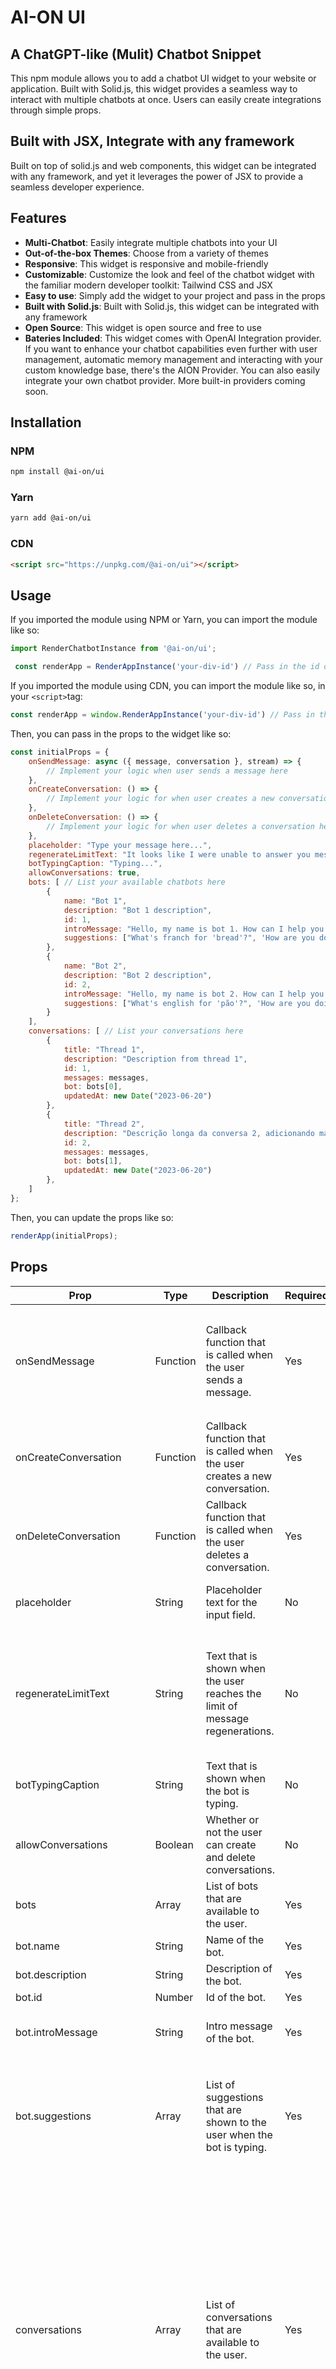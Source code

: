 # AI-ON UI 

## A ChatGPT-like (Mulit) Chatbot Snippet
This npm module allows you to add a chatbot UI widget to your website or application. Built with Solid.js, this widget provides a seamless way to interact with multiple chatbots at once. 
Users can easily create integrations through simple props.

## Built with JSX, Integrate with any framework

Built on top of solid.js and web components, this widget can be integrated with any framework, and yet it leverages the power of JSX to provide a seamless developer experience.

## Features

-   **Multi-Chatbot**: Easily integrate multiple chatbots into your UI
-   **Out-of-the-box Themes**: Choose from a variety of themes
-   **Responsive**: This widget is responsive and mobile-friendly
-   **Customizable**: Customize the look and feel of the chatbot widget with the familiar modern developer toolkit: Tailwind CSS and JSX
-   **Easy to use**: Simply add the widget to your project and pass in the props
-   **Built with Solid.js**: Built with Solid.js, this widget can be integrated with any framework
-   **Open Source**: This widget is open source and free to use
-   **Bateries Included**: This widget comes with OpenAI Integration provider. If you want to enhance your chatbot capabilities even further with user management, automatic memory management and interacting with your custom knowledge base, there's the AION Provider. You can also easily integrate your own chatbot provider. More built-in providers coming soon.

## Installation

### NPM
```bash
npm install @ai-on/ui
```

### Yarn
```bash
yarn add @ai-on/ui
```

### CDN
```html
<script src="https://unpkg.com/@ai-on/ui"></script>
```

## Usage

If you imported the module using NPM or Yarn, you can import the module like so:

```jsx
import RenderChatbotInstance from '@ai-on/ui';

 const renderApp = RenderAppInstance('your-div-id') // Pass in the id of the div you want to render the chatbot in
```

If you imported the module using CDN, you can import the module like so, in your `<script>`tag:

```jsx
const renderApp = window.RenderAppInstance('your-div-id') // Pass in the id of the div you want to render the chatbot in
```

Then, you can pass in the props to the widget like so:

```jsx
const initialProps = {
    onSendMessage: async ({ message, conversation }, stream) => {
        // Implement your logic when user sends a message here
    },
    onCreateConversation: () => { 
        // Implement your logic for when user creates a new conversation here 
    },
    onDeleteConversation: () => { 
        // Implement your logic for when user deletes a conversation here 
    },
    placeholder: "Type your message here...",
    regenerateLimitText: "It looks like I were unable to answer you message. Please try again with a different question.",
    botTypingCaption: "Typing...",
    allowConversations: true,
    bots: [ // List your available chatbots here
        {
            name: "Bot 1",
            description: "Bot 1 description",
            id: 1,
            introMessage: "Hello, my name is bot 1. How can I help you today?",
            suggestions: ["What's franch for 'bread'?", 'How are you doing? (answer as joey from friends)', 'What is the meaning of life?']
        },
        {
            name: "Bot 2",
            description: "Bot 2 description",
            id: 2,
            introMessage: "Hello, my name is bot 2. How can I help you today?",
            suggestions: ["What's english for 'pão'?", 'How are you doing? (answer as chewbaca from star wars)', 'Why does the universe exists?']
        }
    ],
    conversations: [ // List your conversations here
        {
            title: "Thread 1",
            description: "Description from thread 1",
            id: 1,
            messages: messages,
            bot: bots[0],
            updatedAt: new Date("2023-06-20")
        },
        {
            title: "Thread 2",
            description: "Descrição longa da conversa 2, adicionando mais contexto e informações",
            id: 2,
            messages: messages,
            bot: bots[1],
            updatedAt: new Date("2023-06-20")
        },
    ]
};
```
 Then, you can update the props like so:
    
```jsx
renderApp(initialProps);
```

## Props

| Prop | Type | Description | Required | Default | Example |
| --- | --- | --- | --- | --- | --- |
| onSendMessage | Function | Callback function that is called when the user sends a message. | Yes | N/A | ```async ({ message, conversation }, stream) => { // Implement your logic when user sends a message here }``` |
| onCreateConversation | Function | Callback function that is called when the user creates a new conversation. | Yes | N/A | ```async () => { // Implement your logic for when user creates a new conversation here }``` |
| onDeleteConversation | Function | Callback function that is called when the user deletes a conversation. | Yes | N/A | ```async () => { // Implement your logic for when user deletes a conversation here }``` |
| placeholder | String | Placeholder text for the input field. | No | "Type your message here..." | ```"Type your message here..."``` |
| regenerateLimitText | String | Text that is shown when the user reaches the limit of message regenerations. | No | "It looks like I were unable to answer you message. Please try again with a different question." | ```"It looks like I were unable to answer you message. Please try again with a different question."``` |
| botTypingCaption | String | Text that is shown when the bot is typing. | No | "Typing..." | ```"Typing..."``` |
| allowConversations | Boolean | Whether or not the user can create and delete conversations. | No | true | ```true``` |
| bots | Array | List of bots that are available to the user. | Yes | N/A | ```[ bot ]``` |
| bot.name | String | Name of the bot. | Yes | N/A | ```"Bot 1"``` |
| bot.description | String | Description of the bot. | Yes | N/A | ```"Bot 1 description"``` |
| bot.id | Number | Id of the bot. | Yes | N/A | ```1``` |
| bot.introMessage | String | Intro message of the bot. | Yes | N/A | ```"Hello, my name is bot 1. How can I help you today?"``` |
| bot.suggestions | Array | List of suggestions that are shown to the user when the bot is typing. | Yes | N/A | ```["What's franch for 'bread'?", 'How are you doing? (answer as joey from friends)', 'What is the meaning of life?']``` |
| conversations | Array | List of conversations that are available to the user. | Yes | N/A | ```[ { title: "Thread 1", description: "Description from thread 1", id: 1, messages: messages, bot: bots[0], updatedAt: new Date("2023-06-20") }, { title: "Thread 2", description: "Descrição longa da conversa 2, adicionando mais contexto e informações", id: 2, messages: messages, bot: bots[1], updatedAt: new Date("2023-06-20") }, ]``` |
| conversations[].title | String | Title of the conversation. | Yes | N/A | ```"Thread 1"``` |
| conversations[].description | String | Description of the conversation. | Yes | N/A | ```"Description from thread 1"``` |
| conversations[].id | Number | Id of the conversation. | Yes | N/A | ```1``` |
| conversations[].bot | Object | Bot that is associated with the conversation. | Yes | N/A | ``` bot``` |
| conversations[].updatedAt | Date | Date of the last message in the conversation. | Yes | N/A | ```updatedAt: new Date("2023-06-20")``` |
| conversations[].messages | Array | List of messages that are available in the conversation. | Yes | N/A | ```[ message ]``` |
| message.id | Number | Id of the message. | Yes | N/A | ```1``` |
| message.text | String | Text of the message. | Yes | N/A | ```"Hello, my name is bot 1. How can I help you today?"``` |
| message.createdAt | Date | Date of the message. | Yes | N/A | ```new Date("2023-06-20")``` |
| message.author | String | Author of the message. | Yes | N/A | Enum: ["user", "chatbot"]|

## License

GNU GPLv3 ©

## Author
Made with ❤️ by AI-ON Team 👋🏽 Get in touch!


